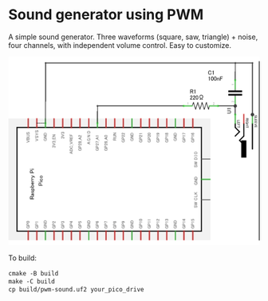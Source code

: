 # Sound generator using PWM

A simple sound generator. Three waveforms (square, saw, triangle) + noise, four channels, with independent volume control. Easy to customize.

![Shape](https://raw.githubusercontent.com/boochow/pico_test_projects/images/pwm-sound/pwm-sound.png)

To build:
```
cmake -B build
make -C build
cp build/pwm-sound.uf2 your_pico_drive
```
